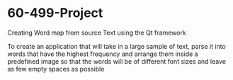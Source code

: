 # 60-499-Project
Creating Word map from source Text using the Qt framework

To create an application that will take in a large sample of text, parse it into words that have the highest frequency and arrange them inside a predefined image so that the words will be of different font sizes and leave as few empty spaces as possible
